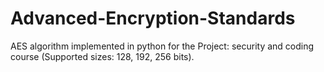 # Advanced-Encryption-Standards
AES algorithm implemented in python for the Project: security and coding course (Supported sizes: 128, 192, 256 bits).
